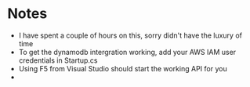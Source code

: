 # Notes
* I have spent a couple of hours on this, sorry didn't have the luxury of time
* To get the dynamodb intergration working, add your AWS IAM user credentials in Startup.cs
* Using F5 from Visual Studio should start the working API for you
* 